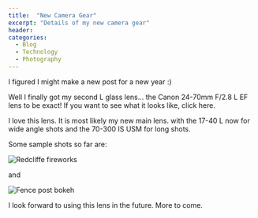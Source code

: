 ```yaml
---
title:  "New Camera Gear"
excerpt: "Details of my new camera gear"
header:
categories: 
  - Blog
  - Technology
  - Photography
---
```


I figured I might make a new post for a new year :)

Well I finally got my second L glass lens... the Canon 24-70mm F/2.8 L EF lens to be exact!
If you want to see what it looks like, click here.

I love this lens. It is most likely my new main lens. with the 17-40 L now for wide angle shots and the 70-300 IS USM for long shots.

Some sample shots so far are:

![Redcliffe fireworks](https://mcblogfiles.blob.core.windows.net/images/2007/01/119785490-M.jpg)

and

![Fence post bokeh](https://mcblogfiles.blob.core.windows.net/images/2007/01/120193433-M.jpg)

I look forward to using this lens in the future. More to come.

